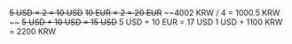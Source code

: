 ~~5 USD × 2 = 10 USD~~
~~10 EUR × 2 = 20 EUR~~ 
~~4002 KRW / 4 = 1000.5 KRW ~~
~~5 USD + 10 USD = 15 USD~~
5 USD + 10 EUR = 17 USD 
1 USD + 1100 KRW = 2200 KRW
